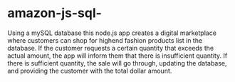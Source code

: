 # amazon-js-sql-

Using a mySQL database this node.js app creates a digital marketplace where customers can shop for highend fashion products list in the database. If the customer requests a certain quantity that exceeds the actual amount, the app will inform them that there is insufficient quantity. If there is sufficient quantity, the sale will go through, updating the database, and providing the customer with the total dollar amount.

[](readmeGif1.gif)

[](readmeGif2.gif)

[](readmeGif3.gif)

[](readmeGif4.gif)



